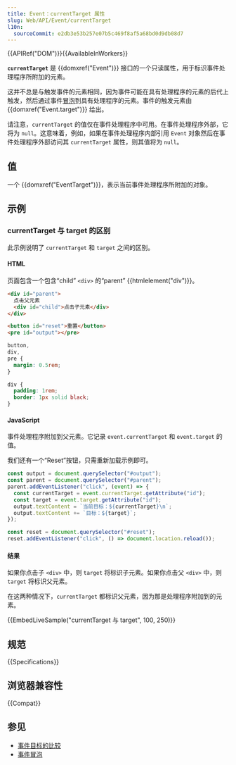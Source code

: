 ```yaml
---
title: Event：currentTarget 属性
slug: Web/API/Event/currentTarget
l10n:
  sourceCommit: e2db3e53b257e07b5c469f8af5a68bd0d9db08d7
---
```


{{APIRef("DOM")}}{{AvailableInWorkers}}

**`currentTarget`** 是 {{domxref("Event")}} 接口的一个只读属性，用于标识事件处理程序所附加的元素。

这并不总是与触发事件的元素相同，因为事件可能在具有处理程序的元素的后代上触发，然后通过事件[冒泡](/zh-CN/docs/Learn/JavaScript/Building_blocks/Events#event_bubbling)到具有处理程序的元素。事件的触发元素由 {{domxref("Event.target")}} 给出。

请注意，`currentTarget` 的值仅在事件处理程序中可用。在事件处理程序外部，它将为 `null`。这意味着，例如，如果在事件处理程序内部引用 `Event` 对象然后在事件处理程序外部访问其 `currentTarget` 属性，则其值将为 `null`。

## 值

一个 {{domxref("EventTarget")}}，表示当前事件处理程序所附加的对象。

## 示例

### currentTarget 与 target 的区别

此示例说明了 `currentTarget` 和 `target` 之间的区别。

#### HTML

页面包含一个包含“child” `<div>` 的“parent” {{htmlelement("div")}}。

```html
<div id="parent">
  点击父元素
  <div id="child">点击子元素</div>
</div>

<button id="reset">重置</button>
<pre id="output"></pre>
```

```css hidden
button,
div,
pre {
  margin: 0.5rem;
}

div {
  padding: 1rem;
  border: 1px solid black;
}
```

#### JavaScript

事件处理程序附加到父元素。它记录 `event.currentTarget` 和 `event.target` 的值。

我们还有一个“Reset”按钮，只需重新加载示例即可。

```js
const output = document.querySelector("#output");
const parent = document.querySelector("#parent");
parent.addEventListener("click", (event) => {
  const currentTarget = event.currentTarget.getAttribute("id");
  const target = event.target.getAttribute("id");
  output.textContent = `当前目标：${currentTarget}\n`;
  output.textContent += `目标：${target}`;
});

const reset = document.querySelector("#reset");
reset.addEventListener("click", () => document.location.reload());
```

#### 结果

如果你点击子 `<div>` 中，则 `target` 将标识子元素。如果你点击父 `<div>` 中，则 `target` 将标识父元素。

在这两种情况下，`currentTarget` 都标识父元素，因为那是处理程序附加到的元素。

{{EmbedLiveSample("currentTarget 与 target", 100, 250)}}

## 规范

{{Specifications}}

## 浏览器兼容性

{{Compat}}

## 参见

- [事件目标的比较](/zh-CN/docs/Web/API/Event/Comparison_of_Event_Targets)
- [事件冒泡](/zh-CN/docs/Learn/JavaScript/Building_blocks/Events#event_bubbling)

